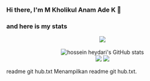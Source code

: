
### Hi there, I'm M  Kholikul Anam Ade K 👋

### and here is my stats
<p align="center"><img src="https://www.codewars.com/users/anamade/badges/large"/><br /><br />
  <img src="https://github-readme-stats.vercel.app/api?username=anamade&show_icons=true&include_all_commits=true&theme=monokai" alt="hossein heydari's GitHub stats" /><br />
  <img src="https://github-readme-streak-stats.herokuapp.com/?user=anamade&theme=monokai"/>
  <img src="https://github-readme-stats.vercel.app/api/top-langs/?username=anamade&layout=compact&theme=monokai&langs_count=12"/><br />
</p>

<!--
**/anamade/anamade/** is a ✨ _special_ ✨ repository because its `README.md` (this file) appears on your GitHub profile.

Here are some ideas to get you started:

- 🔭 I’m currently working on ...
- 🌱 I’m currently learning ...
- 👯 I’m looking to collaborate on ...
- 🤔 I’m looking for help with ...
- 💬 Ask me about ...
- 📫 How to reach me: ...
- 😄 Pronouns: ...
- ⚡ Fun fact: ...
-->
readme git hub.txt
Menampilkan readme git hub.txt.

